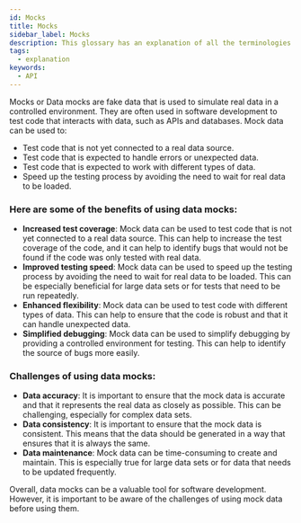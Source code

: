 ```yaml
---
id: Mocks
title: Mocks
sidebar_label: Mocks
description: This glossary has an explanation of all the terminologies that beginners find difficult to understand at first glance.
tags:
  - explanation
keywords:
  - API
---
```


Mocks or Data mocks are fake data that is used to simulate real data in a controlled environment. They are often used in software development to test code that interacts with data, such as APIs and databases. Mock data can be used to:

- Test code that is not yet connected to a real data source.
- Test code that is expected to handle errors or unexpected data.
- Test code that is expected to work with different types of data.
- Speed up the testing process by avoiding the need to wait for real data to be loaded.

### Here are some of the benefits of using data mocks:

- **Increased test coverage**: Mock data can be used to test code that is not yet connected to a real data source. This can help to increase the test coverage of the code, and it can help to identify bugs that would not be found if the code was only tested with real data.
- **Improved testing speed**: Mock data can be used to speed up the testing process by avoiding the need to wait for real data to be loaded. This can be especially beneficial for large data sets or for tests that need to be run repeatedly.
- **Enhanced flexibility**: Mock data can be used to test code with different types of data. This can help to ensure that the code is robust and that it can handle unexpected data.
- **Simplified debugging**: Mock data can be used to simplify debugging by providing a controlled environment for testing. This can help to identify the source of bugs more easily.

### Challenges of using data mocks:

- **Data accuracy**: It is important to ensure that the mock data is accurate and that it represents the real data as closely as possible. This can be challenging, especially for complex data sets.
- **Data consistency**: It is important to ensure that the mock data is consistent. This means that the data should be generated in a way that ensures that it is always the same.
- **Data maintenance**: Mock data can be time-consuming to create and maintain. This is especially true for large data sets or for data that needs to be updated frequently.

Overall, data mocks can be a valuable tool for software development. However, it is important to be aware of the challenges of using mock data before using them.
